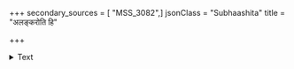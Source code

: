 +++
secondary_sources = [ "MSS_3082",]
jsonClass = "Subhaashita"
title = "अलङ्करोति हि"

+++

<details><summary>Text</summary>

अलंकरोति हि जरा राजामात्यभिषग्यतीन्।  
विडम्बयति पण्यस्त्रीमल्लगायनसेवकान्॥
</details>

